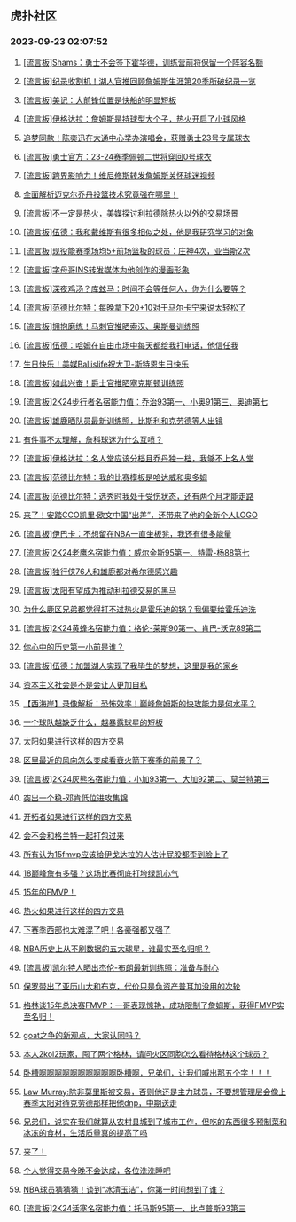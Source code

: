 ## 虎扑社区 
### 2023-09-23 02:07:52

1. [[流言板]Shams：勇士不会签下霍华德，训练营前将保留一个阵容名额](https://bbs.hupu.com/62194311.html)

2. [[流言板]纪录收割机！湖人官推回顾詹姆斯生涯第20季所破纪录一览](https://bbs.hupu.com/62193093.html)

3. [[流言板]美记：大前锋位置是快船的明显短板](https://bbs.hupu.com/62193907.html)

4. [[流言板]伊格达拉：詹姆斯是持球型大个子，热火开启了小球风格](https://bbs.hupu.com/62191161.html)

5. [追梦同款！陈奕迅在大通中心举办演唱会，获赠勇士23号专属球衣](https://bbs.hupu.com/62190611.html)

6. [[流言板]勇士官方：23-24赛季佩顿二世将穿回0号球衣](https://bbs.hupu.com/62193028.html)

7. [[流言板]跨界影响力！维尼修斯转发詹姆斯关怀球迷视频](https://bbs.hupu.com/62190694.html)

8. [全面解析迈克尔乔丹投篮技术究竟强在哪里！](https://bbs.hupu.com/62189226.html)

9. [[流言板]不一定是热火，美媒探讨利拉德除热火以外的交易场景](https://bbs.hupu.com/62194186.html)

10. [[流言板]伍德：我和戴维斯有很多相似之处，他是我研究学习的对象](https://bbs.hupu.com/62190783.html)

11. [[流言板]现役能赛季场均5+前场篮板的球员：庄神4次，亚当斯2次](https://bbs.hupu.com/62193431.html)

12. [[流言板]字母哥INS转发媒体为他创作的漫画形象](https://bbs.hupu.com/62193746.html)

13. [[流言板]深夜鸡汤？库兹马：时间不会等任何人，你为什么要等？](https://bbs.hupu.com/62193443.html)

14. [[流言板]范德比尔特：每晚拿下20+10对于马尔卡宁来说太轻松了](https://bbs.hupu.com/62193173.html)

15. [[流言板]拥抱磨练！马刺官推晒索汉、奥斯曼训练照](https://bbs.hupu.com/62193985.html)

16. [[流言板]伍德：哈姆在自由市场中每天都给我打电话，他信任我](https://bbs.hupu.com/62190671.html)

17. [生日快乐！美媒Ballislife祝大卫-斯特恩生日快乐](https://bbs.hupu.com/62193710.html)

18. [[流言板]如此兴奋！爵士官推晒塞克斯顿训练照](https://bbs.hupu.com/62193779.html)

19. [[流言板]2K24步行者名宿能力值：乔治93第一、小奥91第三、奥迪第七](https://bbs.hupu.com/62191757.html)

20. [[流言板]雄鹿晒队员最新训练照，比斯利和克劳德等人出镜](https://bbs.hupu.com/62193546.html)

21. [有件事不太理解，詹科球迷为什么互喷？](https://bbs.hupu.com/62193642.html)

22. [[流言板]伊格达拉：名人堂应该分档且乔丹独一档，我够不上名人堂](https://bbs.hupu.com/62187471.html)

23. [[流言板]范德比尔特：我的比赛模板是哈达威和奥多姆](https://bbs.hupu.com/62187619.html)

24. [[流言板]范德比尔特：选秀时我处于受伤状态，还有两个月才能走路](https://bbs.hupu.com/62192964.html)

25. [来了！安踏CCO凯里·欧文中国“出差”，还带来了他的全新个人LOGO](https://bbs.hupu.com/62193549.html)

26. [[流言板]伊巴卡：不想留在NBA一直坐板凳，我还有很多能量](https://bbs.hupu.com/62193048.html)

27. [[流言板]2K24老鹰名宿能力值：威尔金斯95第一、特雷-杨88第七](https://bbs.hupu.com/62191969.html)

28. [[流言板]独行侠76人和雄鹿都对希尔德感兴趣](https://bbs.hupu.com/62187035.html)

29. [[流言板]太阳有望成为推动利拉德交易的黑马](https://bbs.hupu.com/62186929.html)

30. [为什么鹿区兄弟都觉得打不过热火是霍乐迪的锅？我偏要给霍乐迪洗](https://bbs.hupu.com/62193638.html)

31. [[流言板]2K24黄蜂名宿能力值：格伦-莱斯90第一、肯巴-沃克89第二](https://bbs.hupu.com/62191878.html)

32. [你心中的历史第一小前是谁？](https://bbs.hupu.com/62193458.html)

33. [[流言板]伍德：加盟湖人实现了我毕生的梦想，这里是我的家乡](https://bbs.hupu.com/62190433.html)

34. [资本主义社会是不是会让人更加自私](https://bbs.hupu.com/62191506.html)

35. [【西海岸】录像解析：恐怖效率！巅峰詹姆斯的快攻能力是何水平？](https://bbs.hupu.com/62188037.html)

36. [一个球队越缺乏什么，越暴露球星的短板](https://bbs.hupu.com/62193854.html)

37. [太阳如果进行这样的四方交易](https://bbs.hupu.com/62194013.html)

38. [区里最近的风向怎么变成看衰火箭下赛季的前景了？](https://bbs.hupu.com/62193611.html)

39. [[流言板]2K24灰熊名宿能力值：小加93第一、大加92第二、莫兰特第三](https://bbs.hupu.com/62190813.html)

40. [突出一个稳-邓肯低位进攻集锦](https://bbs.hupu.com/62193466.html)

41. [开拓者如果进行这样的四方交易](https://bbs.hupu.com/62194044.html)

42. [会不会和格兰特一起打包过来](https://bbs.hupu.com/62193842.html)

43. [所有认为15fmvp应该给伊戈达拉的人估计屁股都歪到脸上了](https://bbs.hupu.com/62194072.html)

44. [18巅峰詹有多强？这场比赛彻底打垮绿凯心气](https://bbs.hupu.com/62192032.html)

45. [15年的FMVP！](https://bbs.hupu.com/62193491.html)

46. [热火如果进行这样的四方交易](https://bbs.hupu.com/62193968.html)

47. [下赛季西部也太难混了吧！各豪强都又强了](https://bbs.hupu.com/62194184.html)

48. [NBA历史上从不刷数据的五大球星，谁最实至名归呢？](https://bbs.hupu.com/62193776.html)

49. [[流言板]凯尔特人晒出杰伦-布朗最新训练照：准备与耐心](https://bbs.hupu.com/62193337.html)

50. [保罗带出了亚历山大和布克，代价只是负资产普耳加没用的次轮](https://bbs.hupu.com/62193832.html)

51. [格林谈15年总决赛FMVP：一哥表现惊艳，成功限制了詹姆斯，获得FMVP实至名归！](https://bbs.hupu.com/62193108.html)

52. [goat之争的新观点，大家认同吗？](https://bbs.hupu.com/62193681.html)

53. [本人2kol2玩家，囤了两个格林，请问火区同胞怎么看待格林这个球员？](https://bbs.hupu.com/62193632.html)

54. [卧槽啊啊啊啊啊啊啊啊啊啊卧槽啊，兄弟们，让我们喊出那五个字！！！](https://bbs.hupu.com/62193933.html)

55. [Law Murray:除非莫里斯被交易，否则他还是主力球员，不要想管理层会像上赛季太阳对待克劳德那样把他dnp，中期送走](https://bbs.hupu.com/62193884.html)

56. [兄弟们，说实在我们就算从农村县城到了城市工作，但吃的东西很多预制菜和冰冻的食材，生活质量真的提高了吗](https://bbs.hupu.com/62193711.html)

57. [来了！](https://bbs.hupu.com/62193521.html)

58. [个人觉得交易今晚不会达成，各位洗洗睡吧](https://bbs.hupu.com/62193679.html)

59. [NBA球员猜猜猜！谈到“冰清玉洁”，你第一时间想到了谁？](https://bbs.hupu.com/62193685.html)

60. [[流言板]2K24活塞名宿能力值：托马斯95第一、比卢普斯93第三](https://bbs.hupu.com/62190921.html)

